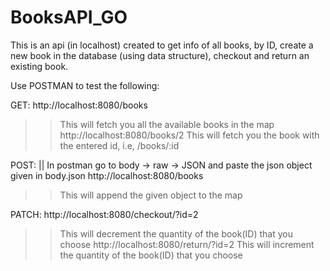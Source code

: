 # BooksAPI_GO
This is an api (in localhost) created to get info of all books, by ID, create a new book in the database (using data structure), checkout and return an existing book.

Use POSTMAN to test the following:

GET:
http://localhost:8080/books
>> This will fetch you all the available books in the map
http://localhost:8080/books/2
>> This will fetch you the book with the entered id, i.e, /books/:id

POST:
|| In postman go to body -> raw -> JSON and paste the json object given in body.json
http://localhost:8080/books
>> This will append the given object to the map

PATCH:
http://localhost:8080/checkout/?id=2
>> This will decrement the quantity of the book(ID) that you choose
http://localhost:8080/return/?id=2
>> This will increment the quantity of the book(ID) that you choose
